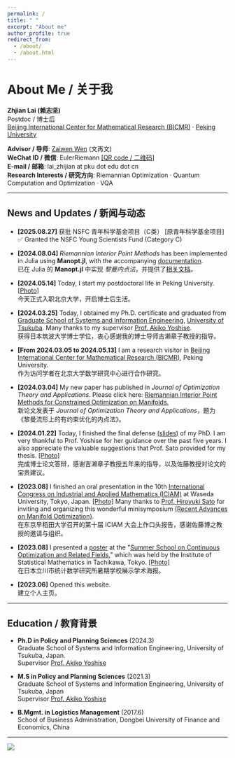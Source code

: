 ```yaml
---
permalink: /
title: " "
excerpt: "About me"
author_profile: true
redirect_from: 
  - /about/
  - /about.html
---
```


# About Me / 关于我

**Zhjian Lai (赖志坚)**  
Postdoc / 博士后  
[Beijing International Center for Mathematical Research (BICMR)](http://bicmr.pku.edu.cn/) · [Peking University](https://english.pku.edu.cn/)

**Advisor / 导师**: [Zaiwen Wen](http://faculty.bicmr.pku.edu.cn/~wenzw/) (文再文)  
**WeChat ID / 微信**: EulerRiemann [[QR code / 二维码]](https://galvinlai.github.io/images/qr_code_300.jpg)  
**E-mail / 邮箱**: lai_zhijian at pku dot edu dot cn  
**Research Interests / 研究方向**: Riemannian Optimization · Quantum Computation and Optimization · VQA  

---

## News and Updates / 新闻与动态

- **[2025.08.27]** 获批 NSFC 青年科学基金项目（C类） [原青年科学基金项目]  
  ✅ Granted the NSFC Young Scientists Fund (Category C)  

- **[2024.08.04]** *Riemannian Interior Point Methods* has been implemented in Julia using **Manopt.jl**, with the accompanying [documentation](https://manoptjl.org/stable/solvers/interior_point_Newton/).  
  已在 Julia 的 **Manopt.jl** 中实现 *黎曼内点法*，并提供了[相关文档](https://manoptjl.org/stable/solvers/interior_point_Newton/)。


- **[2024.05.14]** Today, I start my postdoctoral life in Peking University. [[Photo]](https://galvinlai.github.io/images/weiming_lake_20240516092531.jpg)  
  今天正式入职北京大学，开启博士后生活。  

- **[2024.03.25]** Today, I obtained my Ph.D. certificate and graduated from [Graduate School of Systems and Information Engineering](https://www.sie.tsukuba.ac.jp/eng/), [University of Tsukuba](https://www.tsukuba.ac.jp/en/). Many thanks to my supervisor [Prof. Akiko Yoshise](https://infoshako.sk.tsukuba.ac.jp/~yoshise/).  
  获得日本筑波大学博士学位，衷心感谢我的博士导师吉濑章子教授的指导。  

- **[From 2024.03.05 to 2024.05.13]** I am a research visitor in [Beijing International Center for Mathematical Research (BICMR)](https://bicmr.pku.edu.cn/), Peking University.  
  作为访问学者在北京大学数学研究中心进行合作研究。  

- **[2024.03.04]** My new paper has published in *Journal of Optimization Theory and Applications*. Please click here: [Riemannian Interior Point Methods for Constrained Optimization on Manifolds.](https://doi.org/10.1007/s10957-024-02403-8)  
  新论文发表于 *Journal of Optimization Theory and Applications*，题为《黎曼流形上的有约束优化的内点法》。  

- **[2024.01.22]** Today, I finished the final defense [(slides)](https://galvinlai.github.io/files/slides/2024_01_22_PhD_FinalDefense.pdf) of my PhD. I am very thankful to Prof. Yoshise for her guidance over the past five years. I also appreciate the valuable suggestions that Prof. Sato provided for my thesis. [[Photo]](https://galvinlai.github.io/images/sato_yoshise_lai_2024-01-22.jpg)  
  完成博士论文答辩，感谢吉濑章子教授五年来的指导，以及佐藤教授对论文的宝贵建议。  

- **[2023.08]** I finished an oral presentation in the 10th [International Congress on Industrial and Applied Mathematics (ICIAM)](https://iciam2023.org/) at Waseda University, Tokyo, Japan. [[Photo]](https://galvinlai.github.io/images/ICIAM2023.jpg) Many thanks to [Prof. Hiroyuki Sato](https://sites.google.com/site/hiroyukisatoeng/home) for inviting and organizing this wonderful minisymposium [(Recent Advances on Manifold Optimization)](https://iciam2023.org/registered_data?id=01064).  
  在东京早稻田大学召开的第十届 ICIAM 大会上作口头报告，感谢佐藤博之教授的邀请与组织。  

- **[2023.08]** I presented a [poster](https://galvinlai.github.io/talks/) at the "[Summer School on Continuous Optimization and Related Fields](https://www.ism.ac.jp/~mirai/sscoke/2023/)," which was held by the Institute of Statistical Mathematics in Tachikawa, Tokyo. [[Photo]](https://galvinlai.github.io/images/2023-08-11-sscoke-group-photo-b.jpg)  
  在日本立川市统计数学研究所暑期学校展示学术海报。  

- **[2023.06]** Opened this website.  
  建立个人主页。  

---

## Education / 教育背景

- **Ph.D in Policy and Planning Sciences** (2024.3)  
  Graduate School of Systems and Information Engineering, University of Tsukuba, Japan.  
  Supervisor [Prof. Akiko Yoshise](https://infoshako.sk.tsukuba.ac.jp/~yoshise/)   

- **M.S in Policy and Planning Sciences** (2021.3)  
  Graduate School of Systems and Information Engineering, University of Tsukuba, Japan  
  Supervisor [Prof. Akiko Yoshise](https://infoshako.sk.tsukuba.ac.jp/~yoshise/)

- **B.Mgmt. in Logistics Management** (2017.6)  
  School of Business Administration, Dongbei University of Finance and Economics, China  

---

<a href='https://clustrmaps.com/site/1bv2n'  title='Visit tracker / 访问统计'>
  <img src='//clustrmaps.com/map_v2.png?cl=ffffff&w=300&t=n&d=J6_1YGeLg-J7t5ToGOrm1lj_HeE4j7CR-SSuDJOBqso&co=2d78ad&ct=ffffff'/>
</a>
